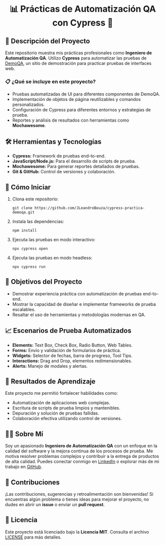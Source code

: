<!DOCTYPE html>
<html lang="es">

<head>
  <meta charset="UTF-8">
  <meta name="viewport" content="width=device-width, initial-scale=1.0">
</head>

<body>

  <h1 align="center">📊 Prácticas de Automatización QA con Cypress 🧪</h1>
  
  

  <h2>🌟 Descripción del Proyecto</h2>
  <p>Este repositorio muestra mis prácticas profesionales como <strong>Ingeniero de Automatización QA</strong>. Utilizo <strong>Cypress</strong> para automatizar las pruebas de <a href="https://demoqa.com/" target="_blank">DemoQA</a>, un sitio de demostración para practicar pruebas de interfaces web.</p>

  <h3>📋 ¿Qué se incluye en este proyecto?</h3>
  <ul>
    <li>Pruebas automatizadas de UI para diferentes componentes de DemoQA.</li>
    <li>Implementación de objetos de página reutilizables y comandos personalizados.</li>
    <li>Configuración de Cypress para diferentes entornos y estrategias de prueba.</li>
    <li>Reportes y análisis de resultados con herramientas como <strong>Mochawesome</strong>.</li>
  </ul>

  <h2>🛠️ Herramientas y Tecnologías</h2>
  <ul>
    <li><strong>Cypress:</strong> Framework de pruebas end-to-end.</li>
    <li><strong>JavaScript/Node.js:</strong> Para el desarrollo de scripts de prueba.</li>
    <li><strong>Mochawesome:</strong> Para generar reportes detallados de pruebas.</li>
    <li><strong>Git & GitHub:</strong> Control de versiones y colaboración.</li>
  </ul>

  <h2>🚀 Cómo Iniciar</h2>
  <ol>
    <li>Clona este repositorio:</li>
    <pre><code>git clone https://github.com/JLeandroBouza/cypress-practica-demoqa.git</code></pre>
    <li>Instala las dependencias:</li>
    <pre><code>npm install</code></pre>
    <li>Ejecuta las pruebas en modo interactivo:</li>
    <pre><code>npx cypress open</code></pre>
    <li>Ejecuta las pruebas en modo headless:</li>
    <pre><code>npx cypress run</code></pre>
  </ol>

  <h2>🎯 Objetivos del Proyecto</h2>
  <ul>
    <li>Demostrar experiencia práctica con automatización de pruebas end-to-end.</li>
    <li>Mostrar la capacidad de diseñar e implementar frameworks de prueba escalables.</li>
    <li>Resaltar el uso de herramientas y metodologías modernas en QA.</li>
  </ul>

  <h2>📈 Escenarios de Prueba Automatizados</h2>
  <ul>
    <li><strong>Elements:</strong> Text Box, Check Box, Radio Button, Web Tables.</li>
    <li><strong>Forms:</strong> Envío y validación de formularios de práctica.</li>
    <li><strong>Widgets:</strong> Selector de fechas, barra de progreso, Tool Tips.</li>
    <li><strong>Interactions:</strong> Drag and Drop, elementos redimensionables.</li>
    <li><strong>Alerts:</strong> Manejo de modales y alertas.</li>
  </ul>

  <h2>📖 Resultados de Aprendizaje</h2>
  <p>Este proyecto me permitió fortalecer habilidades como:</p>
  <ul>
    <li>Automatización de aplicaciones web complejas.</li>
    <li>Escritura de scripts de prueba limpios y mantenibles.</li>
    <li>Depuración y solución de pruebas fallidas.</li>
    <li>Colaboración efectiva utilizando control de versiones.</li>
  </ul>

  <h2>👨‍💻 Sobre Mí</h2>
  <p>
    Soy un apasionado <strong>Ingeniero de Automatización QA</strong> con un enfoque en la calidad del software y la mejora continua de los procesos de prueba. 
    Me motiva resolver problemas complejos y contribuir a la entrega de productos de alta calidad. 
    Puedes conectar conmigo en <a href="https://www.linkedin.com/in/leandro-bouza/" target="_blank">LinkedIn</a> o explorar más de mi trabajo en <a href="https://github.com/JLeandroBouza" target="_blank">GitHub</a>.
  </p>

  <h2>🤝 Contribuciones</h2>
  <p>¡Las contribuciones, sugerencias y retroalimentación son bienvenidas! Si encuentras algún problema o tienes ideas para mejorar el proyecto, no dudes en abrir un <strong>issue</strong> o enviar un <strong>pull request</strong>.</p>

  <h2>📄 Licencia</h2>
  <p>Este proyecto está licenciado bajo la <strong>Licencia MIT</strong>. Consulta el archivo <a href="LICENSE">LICENSE</a> para más detalles.</p>

</body>

</html>
